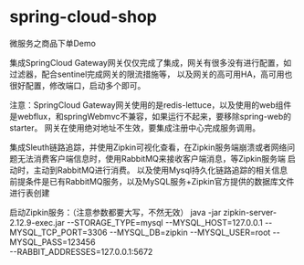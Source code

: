 # spring-cloud-shop
微服务之商品下单Demo

集成SpringCloud Gateway网关仅仅完成了集成，网关有很多没有进行配置，如过滤器，配合sentinel完成网关的限流措施等，
以及网关的高可用HA，高可用也很好配置，修改端口，启动多个即可。

注意：SpringCloud Gateway网关使用的是redis-lettuce，以及使用的web组件是webflux，和springWebmvc不兼容，如果运行不起来，要移除spring-web的
starter。
网关在使用绝对地址不生效，要集成注册中心完成服务调用。


集成Sleuth链路追踪，并使用Zipkin可视化查看，在Zipkin服务端崩溃或者网络问题无法消费客户端信息时，使用RabbitMQ来接收客户端消息，等Zipkin服务端
启动时，主动到RabbitMQ进行消费。
以及使用Mysql持久化链路追踪的相关信息
前提条件是已有RabbitMQ服务，以及MySQL服务+Zipkin官方提供的数据库文件进行表创建

启动Zipkin服务：（注意参数都要大写，不然无效）
java -jar zipkin-server-2.12.9-exec.jar --STORAGE_TYPE=mysql --MYSQL_HOST=127.0.0.1 
--MYSQL_TCP_PORT=3306 --MYSQL_DB=zipkin --MYSQL_USER=root --MYSQL_PASS=123456  
--RABBIT_ADDRESSES=127.0.0.1:5672


